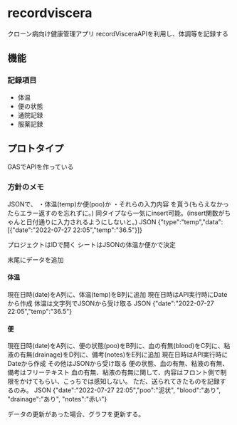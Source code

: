 # recordviscera

クローン病向け健康管理アプリ
recordVisceraAPIを利用し、体調等を記録する

## 機能

### 記録項目

- 体温
- 便の状態
- 通院記録
- 服薬記録

## プロトタイプ
GASでAPIを作っている

### 方針のメモ

JSONで、
・体温(temp)か便(poo)か
・それらの入力内容
を貰う(もらえなかったらエラー返すのを忘れずに。)
同タイプなら一気にinsert可能。(insert関数がちゃんと日付通りに入力されるようにしないと。)
JSON
{"type":"temp","data":[{"date":"2022-07-27 22:05","temp":"36.5"}]}

プロジェクトはIDで開く
シートはJSONの体温か便かで決定

末尾にデータを追加

#### 体温

現在日時(date)をA列に、体温(temp)をB列に追加
現在日時はAPI実行時にDateから作成
体温は文字列でJSONから受け取る
JSON
{"date":"2022-07-27 22:05","temp":"36.5"}

#### 便

現在日時(date)をA列に、便の状態(poo)をB列に、血の有無(blood)をC列に、粘液の有無(drainage)をD列に、備考(notes)をE列に追加
現在日時はAPI実行時にDateから作成
その他はJSONから受け取る
便の状態、血の有無、粘液の有無、備考はフリーテキスト
血の有無、粘液の有無に関して、内容はフロント側で制限をかけてもらい、こっちでは感知しない。
ただ、送られてきたものを記録するのみ。
JSON
{"date":"2022-07-27 22:05","poo":"泥状", "blood":"あり", "drainage":"あり", "notes":"赤い"}

データの更新があった場合、グラフを更新する。
